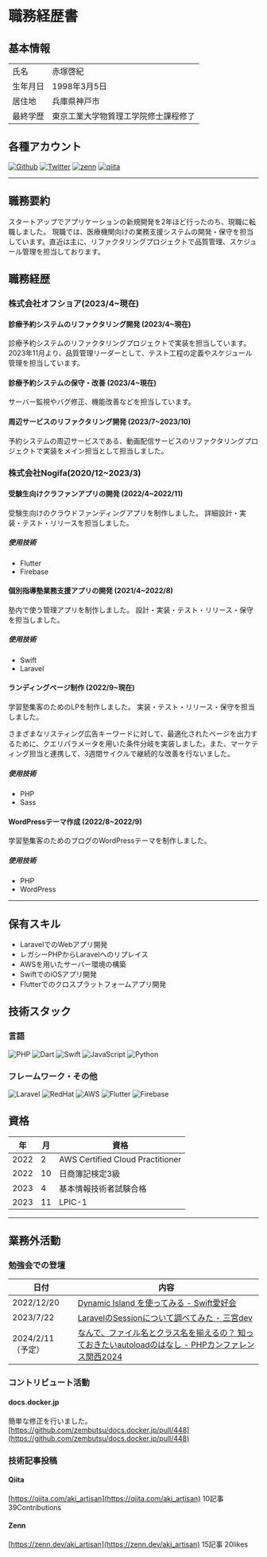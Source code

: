 # 職務経歴書

## 基本情報

<table>
  <tr>
    <td>氏名</td>
    <td>赤塚啓紀</td>
  </tr>
  <tr>
    <td>生年月日</td>
    <td>1998年3月5日</td>
  </tr>
  <tr>
    <td>居住地</td>
    <td>兵庫県神戸市</td>
  </tr>
  <tr>
    <td>最終学歴</td>
    <td>東京工業大学物質理工学院修士課程修了</td>
  </tr>
</table>

## 各種アカウント
<p>
<a href="https://github.com/akinoriakatsuka" target="_blank"><img alt="Github" src="https://img.shields.io/badge/akinoriakatsuka-%2312100E.svg?&style=flat-square&logo=Github&logoColor=white" /></a>
<a href="https://twitter.com/aki_artisan" target="_blank"><img alt="Twitter" src="https://img.shields.io/badge/@aki_artisan-%231DA1F2.svg?&style=flat-square&logo=twitter&logoColor=white" /></a>
<a href="https://zenn.dev/aki_artisan" target="_blank"><img alt="zenn" src="https://img.shields.io/badge/@aki_artisan-%231DA1F2.svg?&style=flat-square&logo=zenn&logoColor=white" /></a>
<a href="https://qiita.com/aki_artisan" target="_blank"><img alt="qiita" src="https://img.shields.io/badge/@aki_artisan-%255C500.svg?&style=flat-square&logo=qiita&logoColor=white" /></a>
</p>

---

## 職務要約

スタートアップでアプリケーションの新規開発を2年ほど行ったのち、現職に転職しました。
現職では、医療機関向けの業務支援システムの開発・保守を担当しています。直近は主に、リファクタリングプロジェクトで品質管理、スケジュール管理を担当しております。

## 職務経歴

### 株式会社オフショア(2023/4~現在)

#### 診療予約システムのリファクタリング開発 (2023/4~現在)
診療予約システムのリファクタリングプロジェクトで実装を担当しています。
2023年11月より、品質管理リーダーとして、テスト工程の定義やスケジュール管理を担当しています。

#### 診療予約システムの保守・改善 (2023/4~現在)
サーバー監視やバグ修正、機能改善などを担当しています。

#### 周辺サービスのリファクタリング開発 (2023/7~2023/10)
予約システムの周辺サービスである、動画配信サービスのリファクタリングプロジェクトで実装をメイン担当として担当しました。

### 株式会社Nogifa(2020/12~2023/3)

#### 受験生向けクラファンアプリの開発 (2022/4~2022/11)
受験生向けのクラウドファンディングアプリを制作しました。
詳細設計・実装・テスト・リリースを担当しました。

##### 使用技術
- Flutter
- Firebase

#### 個別指導塾業務支援アプリの開発 (2021/4~2022/8)
塾内で使う管理アプリを制作しました。
設計・実装・テスト・リリース・保守を担当しました。

##### 使用技術
- Swift
- Laravel

#### ランディングページ制作 (2022/9~現在)
学習塾集客のためのLPを制作しました。
実装・テスト・リリース・保守を担当しました。

さまざまなリスティング広告キーワードに対して、最適化されたページを出力するために、クエリパラメータを用いた条件分岐を実装しました。また、マーケティング担当と連携して、3週間サイクルで継続的な改善を行ないました。

##### 使用技術
- PHP
- Sass

#### WordPressテーマ作成 (2022/8~2022/9)
学習塾集客のためのブログのWordPressテーマを制作しました。

##### 使用技術
- PHP
- WordPress

--- 

## 保有スキル

- LaravelでのWebアプリ開発
- レガシーPHPからLaravelへのリプレイス
- AWSを用いたサーバー環境の構築
- SwiftでのiOSアプリ開発
- Flutterでのクロスプラットフォームアプリ開発

## 技術スタック

### 言語
<p>
  <img alt="PHP" src="https://img.shields.io/badge/-PHP-777BB4?style=flat-square&logo=php&logoColor=white" />
  <img alt="Dart" src="https://img.shields.io/badge/-Dart-0175C2?style=flat-square&logo=Dart&logoColor=white" />
  <img alt="Swift" src="https://img.shields.io/badge/-Swift-F05138?style=flat-square&logo=swift&logoColor=white" />
  <img alt="JavaScript" src="https://img.shields.io/badge/-JavaScript-F7DF1E?style=flat-square&logo=JavaScript&logoColor=white" />
  <img alt="Python" src="https://img.shields.io/badge/-Python-3776AB?style=flat-square&logo=Python&logoColor=white" />
</p>

### フレームワーク・その他
<p>
  <img alt="Laravel" src="https://img.shields.io/badge/-Laravel-FF2D20?style=flat-square&logo=Laravel&logoColor=white" />
  <img alt="RedHat" src="https://img.shields.io/badge/-RedHat-EE0000.svg?logo=red-hat&style=flat-square">
  <img alt="AWS" src="https://img.shields.io/badge/-AWS-232F3E?style=flat-square&logo=amazonaws&logoColor=white" />

  <img alt="Flutter" src="https://img.shields.io/badge/-Flutter-02569B?style=flat-square&logo=Flutter&logoColor=white" />
  <img alt="Firebase" src="https://img.shields.io/badge/-Firebase-FFCA28?style=flat-square&logo=Firebase&logoColor=white" />
</p>

## 資格

| 年   | 月 | 資格                             |
| ---- | -- | -------------------------------- |
| 2022 | 2  | AWS Certified Cloud Practitioner |
| 2022 | 10 | 日商簿記検定3級                  |
| 2023 | 4  | 基本情報技術者試験合格           |
| 2023 | 11 | LPIC-1                           |

---


## 業務外活動

### 勉強会での登壇

| 日付       | 内容 |
| ---------- | ----------------- |
| 2022/12/20 | [ Dynamic Island を使ってみる - Swift愛好会](https://docs.google.com/presentation/d/1P0x5YsXMuMsvAdo6E2IUGlcMAokrUtVb61CQuNJt6ts/edit#slide=id.p) |
| 2023/7/22 | [LaravelのSessionについて調べてみた - 三宮dev](https://docs.google.com/presentation/d/1RZVyitetsCygz6OtY6VgOv_uwqMe_mteRoGphzYbNYM/edit#slide=id.p) |
| 2024/2/11（予定） | [なんで、ファイル名とクラス名を揃えるの？ 知っておきたいautoloadのはなし - PHPカンファレンス関西2024](https://fortee.jp/phpcon-kansai2024/proposal/06582204-df2a-4af5-b301-4d394e064b0f) |

### コントリビュート活動

#### docs.docker.jp
簡単な修正を行いました。
[https://github.com/zembutsu/docs.docker.jp/pull/448](https://github.com/zembutsu/docs.docker.jp/pull/448)

### 技術記事投稿

#### Qiita
[https://qiita.com/aki_artisan](https://qiita.com/aki_artisan)
10記事 39Contributions

#### Zenn
[https://zenn.dev/aki_artisan](https://zenn.dev/aki_artisan)
15記事 20likes